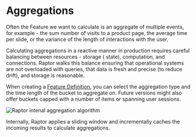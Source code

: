 # Aggregations

Often the Feature we want to calculate is an aggregate of multiple events, for example - the sum number of visits to a
product page, the average time per slide, or the variance of the length of interactions with the user.

Calculating aggregations in a reactive manner in production requires careful balancing between resources - storage (
state), computation, and connections. Raptor walks this balance ensuring that operational systems are not overloaded
with queries, that data is fresh and precise (to reduce drift), and storage is reasonable.

When creating a [Feature Definition](./), you can select the aggregation type and the time length of the bucket to
aggregate on. Future versions might also offer buckets capped with a number of items or spanning user sessions.

![Raptor intenal aggregation algorithm](../../../assets/counters.drawio.png)

Internally, Raptor applies a sliding window and incrementally caches the incoming results to calculate aggregations.





